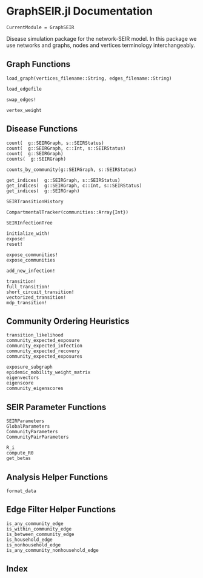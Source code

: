 # GraphSEIR.jl Documentation
```@meta
CurrentModule = GraphSEIR
```
Disease simulation package for the network-SEIR model. In this package we use networks and graphs, nodes and vertices terminology interchangeably.

## Graph Functions
```@docs
load_graph(vertices_filename::String, edges_filename::String)
```

```@docs
load_edgefile
```

```@docs
swap_edges!
```

```@docs
vertex_weight
```

## Disease Functions

```@docs
count(  g::SEIRGraph, s::SEIRStatus)
count(  g::SEIRGraph, c::Int, s::SEIRStatus)
count(  g::SEIRGraph)
counts(  g::SEIRGraph)
```

```@docs
counts_by_community(g::SEIRGraph, s::SEIRStatus)
```

```@docs
get_indices(  g::SEIRGraph, s::SEIRStatus)
get_indices(  g::SEIRGraph, c::Int, s::SEIRStatus)
get_indices(  g::SEIRGraph)
```

```@docs
SEIRTransitionHistory
```

```@docs
CompartmentalTracker(communities::Array{Int})
```

```@docs
SEIRInfectionTree
```

```@docs
initialize_with!
expose!
reset!
```

```@docs
expose_communities!
expose_communities
```

```@docs
add_new_infection!
```

```@docs
transition!
full_transition!
short_circuit_transition!
vectorized_transition!
mdp_transition!
```

## Community Ordering Heuristics
```@docs
transition_likelihood
community_expected_exposure
community_expected_infection
community_expected_recovery
community_expected_exposures
```

```@docs
exposure_subgraph
epidemic_mobility_weight_matrix
eigenvectors
eigenscore
community_eigenscores
```

## SEIR Parameter Functions
```@docs
SEIRParameters
GlobalParameters
CommunityParameters
CommunityPairParameters
```

```@docs
R_i
compute_R0
get_betas
```

## Analysis Helper Functions
```@docs
format_data
```

## Edge Filter Helper Functions
```@docs
is_any_community_edge
is_within_community_edge
is_between_community_edge
is_household_edge
is_nonhousehold_edge
is_any_community_nonhousehold_edge
```

## Index

```@index
```
